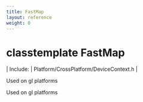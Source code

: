 ```yaml
---
title: FastMap
layout: reference
weight: 0
---
```

classtemplate FastMap
===

| Include: | Platform/CrossPlatform/DeviceContext.h |

Used on gl platforms
  



Used on gl platforms
  

